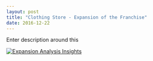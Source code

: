 ```yaml
---
layout: post
title: "Clothing Store - Expansion of the Franchise"
date: 2016-12-22
---
```

Enter description around this

<div class="Tableau_Embed">
<p>
<div class='tableauPlaceholder' id='viz1490578671273' style='position: relative'><noscript><a href='#'><img alt='Expansion Analysis Insights ' src='https:&#47;&#47;public.tableau.com&#47;static&#47;images&#47;WP&#47;WP2D29FQ9&#47;1_rss.png' style='border: none' /></a></noscript><object class='tableauViz'  style='display:none;'><param name='host_url' value='https%3A%2F%2Fpublic.tableau.com%2F' /> <param name='path' value='shared&#47;WP2D29FQ9' /> <param name='toolbar' value='yes' /><param name='static_image' value='https:&#47;&#47;public.tableau.com&#47;static&#47;images&#47;WP&#47;WP2D29FQ9&#47;1.png' /> <param name='animate_transition' value='yes' /><param name='display_static_image' value='yes' /><param name='display_spinner' value='yes' /><param name='display_overlay' value='yes' /><param name='display_count' value='yes' /></object></div>                <script type='text/javascript'>                    var divElement = document.getElementById('viz1490578671273');                    var vizElement = divElement.getElementsByTagName('object')[0];                    vizElement.style.width='1004px';vizElement.style.height='869px';                    var scriptElement = document.createElement('script');                    scriptElement.src = 'https://public.tableau.com/javascripts/api/viz_v1.js';                    vizElement.parentNode.insertBefore(scriptElement, vizElement);                </script>
</p>
</div>
